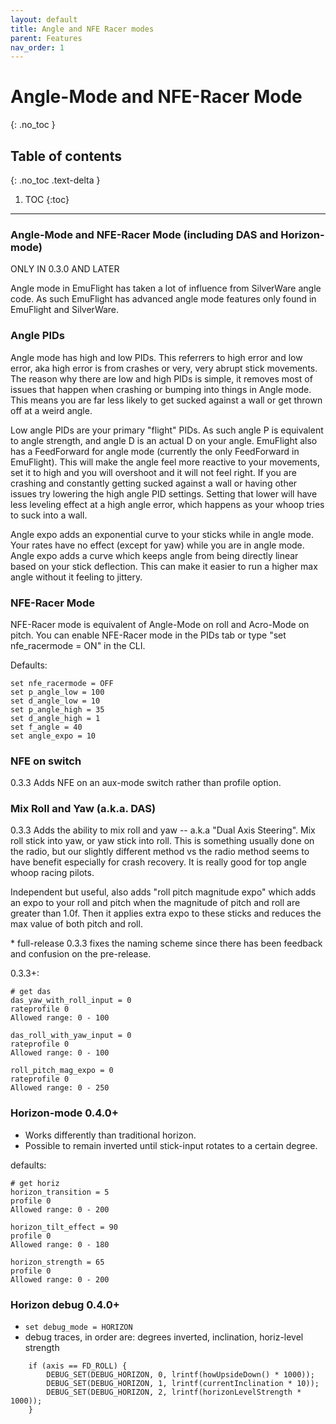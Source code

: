 ```yaml
---
layout: default
title: Angle and NFE Racer modes
parent: Features
nav_order: 1
---
```


# Angle-Mode and NFE-Racer Mode
{: .no_toc }

## Table of contents
{: .no_toc .text-delta }

1. TOC
{:toc}

---

### Angle-Mode and NFE-Racer Mode (including DAS and Horizon-mode)

ONLY IN 0.3.0 AND LATER

Angle mode in EmuFlight has taken a lot of influence from SilverWare angle code. As such EmuFlight has advanced angle mode features only found in EmuFlight and SilverWare. 

### Angle PIDs

Angle mode has high and low PIDs. This referrers to high error and low error, aka high error is from crashes or very, very abrupt stick movements. The reason why there are low and high PIDs is simple, it removes most of issues that happen when crashing or bumping into things in Angle mode. This means you are far less likely to get sucked against a wall or get thrown off at a weird angle.

Low angle PIDs are your primary "flight" PIDs. As such angle P is equivalent to angle strength, and angle D is an actual D on your angle. EmuFlight also has a FeedForward for angle mode (currently the only FeedForward in EmuFlight). This will make the angle feel more reactive to your movements, set it to high and you will overshoot and it will not feel right. If you are crashing and constantly getting sucked against a wall or having other issues try lowering the high angle PID settings. Setting that lower will have less leveling effect at a high angle error, which happens as your whoop tries to suck into a wall.

Angle expo adds an exponential curve to your sticks while in angle mode. Your rates have no effect (except for yaw) while you are in angle mode. Angle expo adds a curve which keeps angle from being directly linear based on your stick deflection. This can make it easier to run a higher max angle without it feeling to jittery.

### NFE-Racer Mode

NFE-Racer mode is equivalent of Angle-Mode on roll and Acro-Mode on pitch.
You can enable NFE-Racer mode in the PIDs tab or type "set nfe_racermode = ON" in the CLI.

Defaults:
```
set nfe_racermode = OFF
set p_angle_low = 100
set d_angle_low = 10
set p_angle_high = 35
set d_angle_high = 1
set f_angle = 40
set angle_expo = 10
```

### NFE on switch
0.3.3 Adds NFE on an aux-mode switch rather than profile option.

### Mix Roll and Yaw (a.k.a. DAS)
0.3.3 Adds the ability to mix roll and yaw -- a.k.a "Dual Axis Steering".  Mix roll stick into yaw, or yaw stick into roll. This is something usually done on the radio, but our slightly different method vs the radio method seems to have benefit especially for crash recovery. It is really good for top angle whoop racing pilots.

Independent but useful, also adds "roll pitch magnitude expo" which adds an expo to your roll and pitch when the magnitude of pitch and roll are greater than 1.0f. Then it applies extra expo to these sticks and reduces the max value of both pitch and roll. 

\* full-release 0.3.3 fixes the naming scheme since there has been feedback and confusion on the pre-release.

0.3.3+:
```
# get das
das_yaw_with_roll_input = 0
rateprofile 0
Allowed range: 0 - 100

das_roll_with_yaw_input = 0
rateprofile 0
Allowed range: 0 - 100
```
```
roll_pitch_mag_expo = 0
rateprofile 0
Allowed range: 0 - 250
```

### Horizon-mode 0.4.0+
* Works differently than traditional horizon.
* Possible to remain inverted until stick-input rotates to a certain degree.

defaults:
```
# get horiz
horizon_transition = 5
profile 0
Allowed range: 0 - 200

horizon_tilt_effect = 90
profile 0
Allowed range: 0 - 180

horizon_strength = 65
profile 0
Allowed range: 0 - 200
```

### Horizon debug 0.4.0+
* `set debug_mode = HORIZON`
* debug traces, in order are: degrees inverted, inclination, horiz-level strength
```
    if (axis == FD_ROLL) {
        DEBUG_SET(DEBUG_HORIZON, 0, lrintf(howUpsideDown() * 1000));
        DEBUG_SET(DEBUG_HORIZON, 1, lrintf(currentInclination * 10));
        DEBUG_SET(DEBUG_HORIZON, 2, lrintf(horizonLevelStrength * 1000));
    }
```
